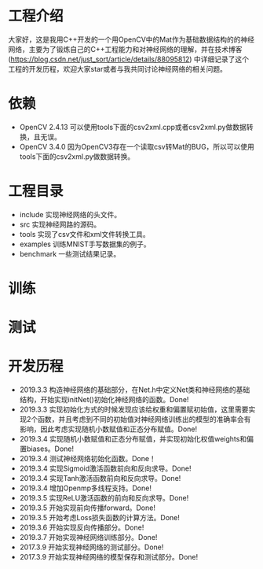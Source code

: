 # 工程介绍
大家好，这是我用C++开发的一个用OpenCV中的Mat作为基础数据结构的的神经网络，主要为了锻炼自己的C++工程能力和对神经网络的理解，并在技术博客(https://blog.csdn.net/just_sort/article/details/88095812) 中详细记录了这个工程的开发历程，欢迎大家star或者与我共同讨论神经网络的相关问题。
# 依赖
- OpenCV 2.4.13 可以使用tools下面的csv2xml.cpp或者csv2xml.py做数据转换，且无误。
- OpenCV 3.4.0  因为OpenCV3存在一个读取csv转Mat的BUG，所以可以使用tools下面的csv2xml.py做数据转换。
# 工程目录
- include 实现神经网络的头文件。
- src 实现神经网路的源码。
- tools 实现了csv文件和xml文件转换工具。
- examples 训练MNIST手写数据集的例子。
- benchmark 一些测试结果记录。
# 训练

# 测试

# 开发历程
- 2019.3.3 构造神经网络的基础部分，在Net.h中定义Net类和神经网络的基础结构，开始实现initNet()初始化神经网络的函数。Done!
- 2019.3.3 实现初始化方式的时候发现应该给权重和偏置赋初始值，这里需要实现2个函数，并且考虑到不同的初始值对神经网络训练出的模型的准确率会有影响，因此考虑实现随机小数赋值和正态分布赋值。Done!
- 2019.3.4 实现随机小数赋值和正态分布赋值，并实现初始化权值weights和偏置biases。Done!
- 2019.3.4 测试神经网络初始化函数。Done！
- 2019.3.4 实现Sigmoid激活函数前向和反向求导。Done!
- 2019.3.4 实现Tanh激活函数前向和反向求导。Done!
- 2019.3.4 增加Openmp多线程支持。Done!
- 2019.3.5 实现ReLU激活函数的前向和反向求导。Done!
- 2019.3.5 开始实现前向传播forward。Done!
- 2019.3.5 开始考虑Loss损失函数的计算方法。Done!
- 2019.3.6 开始实现反向传播部分。Done!
- 2019.3.7 开始实现神经网络训练部分。Done!
- 2017.3.9 开始实现神经网络的测试部分。Done!
- 2017.3.9 开始实现神经网络的模型保存和测试部分。Done!